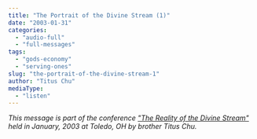 ```yaml
---
title: "The Portrait of the Divine Stream (1)"
date: "2003-01-31"
categories: 
  - "audio-full"
  - "full-messages"
tags: 
  - "gods-economy"
  - "serving-ones"
slug: "the-portrait-of-the-divine-stream-1"
author: "Titus Chu"
mediaType: 
  - "listen"
---
```


_This message is part of the conference ["The Reality of the Divine Stream"](/conference-reality-of-the-divine-stream/) held in January, 2003 at Toledo, OH by brother Titus Chu._
